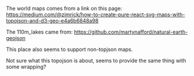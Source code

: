 The world maps comes from a link on this page:
https://medium.com/@zimrick/how-to-create-pure-react-svg-maps-with-topojson-and-d3-geo-e4a6b6848a98

The 110m_lakes came from:
https://github.com/martynafford/natural-earth-geojson

This place also seems to support non-topjson maps.

Not sure what this topojson is about, seems to provide the same thing with some wrapping?